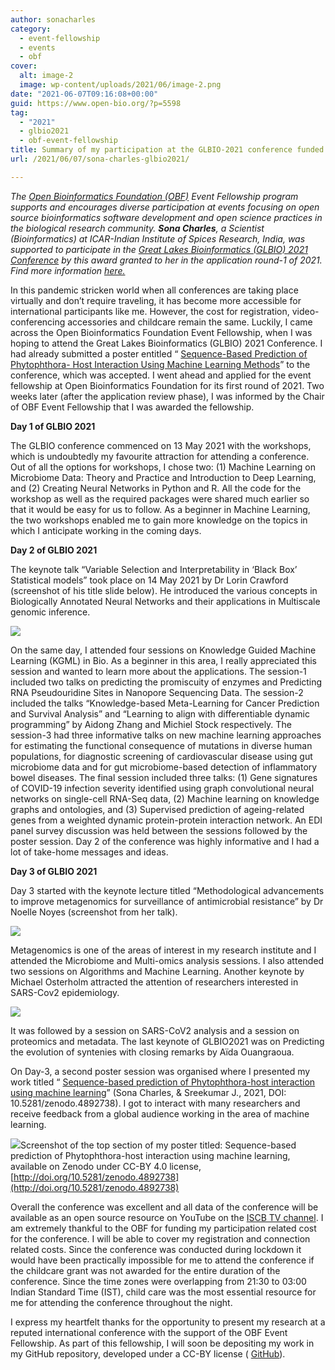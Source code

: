 ```yaml
---
author: sonacharles
category:
  - event-fellowship
  - events
  - obf
cover:
  alt: image-2
  image: wp-content/uploads/2021/06/image-2.png
date: "2021-06-07T09:16:08+00:00"
guid: https://www.open-bio.org/?p=5598
tag:
  - "2021"
  - glbio2021
  - obf-event-fellowship
title: Summary of my participation at the GLBIO-2021 conference funded by OBF Event Fellowship
url: /2021/06/07/sona-charles-glbio2021/

---
```

_The_ [_Open Bioinformatics Foundation (OBF)_](/) _Event Fellowship program supports and encourages diverse participation at events focusing on open source bioinformatics software development and open science practices in the biological research community. **Sona Charles**, a Scientist (Bioinformatics) at ICAR-Indian Institute of Spices Research, India, was supported to participate in the_ [_Great Lakes Bioinformatics (GLBIO) 2021 Conference_](https://www.iscb.org/glbio2021) _by this award granted to her in the application round-1 of 2021. Find more information_ [_here._](/travel-awards/)

In this pandemic stricken world when all conferences are taking place virtually and don’t require traveling, it has become more accessible for international participants like me. However, the cost for registration, video-conferencing accessories and childcare remain the same. Luckily, I came across the Open Bioinformatics Foundation Event Fellowship, when I was hoping to attend the Great Lakes Bioinformatics (GLBIO) 2021 Conference. I had already submitted a poster entitled “ [Sequence-Based Prediction of Phytophthora- Host Interaction Using Machine Learning Methods](https://doi.org/10.5281/zenodo.4892737)” to the conference, which was accepted. I went ahead and applied for the event fellowship at Open Bioinformatics Foundation for its first round of 2021. Two weeks later (after the application review phase), I was informed by the Chair of OBF Event Fellowship that I was awarded the fellowship.

**Day 1 of GLBIO 2021**

The GLBIO conference commenced on 13 May 2021 with the workshops, which is undoubtedly my favourite attraction for attending a conference. Out of all the options for workshops, I chose two: (1) Machine Learning on Microbiome Data: Theory and Practice and Introduction to Deep Learning, and (2) Creating Neural Networks in Python and R. All the code for the workshop as well as the required packages were shared much earlier so that it would be easy for us to follow. As a beginner in Machine Learning, the two workshops enabled me to gain more knowledge on the topics in which I anticipate working in the coming days.

**Day 2 of GLBIO 2021**

The keynote talk “Variable Selection and Interpretability in ‘Black Box’ Statistical models” took place on 14 May 2021 by Dr Lorin Crawford (screenshot of his title slide below). He introduced the various concepts in Biologically Annotated Neural Networks and their applications in Multiscale genomic inference.

![](https://lh4.googleusercontent.com/WeQrTCiB2bemdNwLL-5FM79AzlwyPtZCoXnminBihW6i6rhaLigy9tXqkTpHfUOkijtLEOmALm7Oqt5s3ZHYr5vGaVWW7A36Mn2q5YEyCE1_gJ56xKcSkvz69oLGEA)

On the same day, I attended four sessions on Knowledge Guided Machine Learning (KGML) in Bio. As a beginner in this area, I really appreciated this session and wanted to learn more about the applications. The session-1 included two talks on predicting the promiscuity of enzymes and Predicting RNA Pseudouridine Sites in Nanopore Sequencing Data. The session-2 included the talks “Knowledge-based Meta-Learning for Cancer Prediction and Survival Analysis” and “Learning to align with differentiable dynamic programming” by Aidong Zhang and Michiel Stock respectively. The session-3 had three informative talks on new machine learning approaches for estimating the functional consequence of mutations in diverse human populations, for diagnostic screening of cardiovascular disease using gut microbiome data and for gut microbiome-based detection of inflammatory bowel diseases. The final session included three talks: (1) Gene signatures of COVID-19 infection severity identified using graph convolutional neural networks on single-cell RNA-Seq data, (2) Machine learning on knowledge graphs and ontologies, and (3) Supervised prediction of ageing-related genes from a weighted dynamic protein-protein interaction network. An EDI panel survey discussion was held between the sessions followed by the poster session. Day 2 of the conference was highly informative and I had a lot of take-home messages and ideas.

**Day 3 of GLBIO 2021**

Day 3 started with the keynote lecture titled “Methodological advancements to improve metagenomics for surveillance of antimicrobial resistance” by Dr Noelle Noyes (screenshot from her talk).

![](https://lh4.googleusercontent.com/y3iL0NIlPhJFqjIvLeK8x553_Zlz5_stKXGwU8pznhXzJmYmRQlq2KO5-GZzqT3z7qslQr6fQFWO2pSe_wMBZQsOpqK-Y1jsA-nGfG1w4aSbNfS0JRBagemy3sjnxg)

Metagenomics is one of the areas of interest in my research institute and I attended the Microbiome and Multi-omics analysis sessions. I also attended two sessions on Algorithms and Machine Learning. Another keynote by Michael Osterholm attracted the attention of researchers interested in SARS-Cov2 epidemiology.

![](https://lh3.googleusercontent.com/E0I0-6uZ-72zSTn3dj8R7WXxKlft0krCa9_k7RDLUHhGzflmQyDjvvXQ3WUA9RqYOHurfCu_f9aEyUmkbFtu1gB8Mvv66G0OCM1YYAgm2niq3BJdqgq_x34ECmzUAA)

It was followed by a session on SARS-CoV2 analysis and a session on proteomics and metadata. The last keynote of GLBIO2021 was on Predicting the evolution of syntenies with closing remarks by Aïda Ouangraoua.

On Day-3, a second poster session was organised where I presented my work titled “ [Sequence-based prediction of Phytophthora-host interaction using machine learning](http://doi.org/10.5281/zenodo.4892738)” (Sona Charles, & Sreekumar J., 2021, DOI: 10.5281/zenodo.4892738). I got to interact with many researchers and receive feedback from a global audience working in the area of machine learning.

![](wp-content/uploads/2021/06/image-2.png)Screenshot of the top section of my poster titled: Sequence-based prediction of Phytophthora-host interaction using machine learning, available on Zenodo under CC-BY 4.0 license, [http://doi.org/10.5281/zenodo.4892738](http://doi.org/10.5281/zenodo.4892738)

Overall the conference was excellent and all data of the conference will be available as an open source resource on YouTube on the [ISCB TV channel](https://www.youtube.com/channel/UCN9kqT7pfOzZddPJHqWSuyA). I am extremely thankful to the OBF for funding my participation related cost for the conference. I will be able to cover my registration and connection related costs. Since the conference was conducted during lockdown it would have been practically impossible for me to attend the conference if the childcare grant was not awarded for the entire duration of the conference. Since the time zones were overlapping from 21:30 to 03:00 Indian Standard Time (IST), child care was the most essential resource for me for attending the conference throughout the night.

I express my heartfelt thanks for the opportunity to present my research at a reputed international conference with the support of the OBF Event Fellowship. As part of this fellowship, I will soon be depositing my work in my GitHub repository, developed under a CC-BY license ( [GitHub](https://github.com/sonacharles)).
